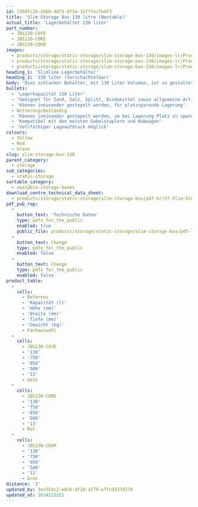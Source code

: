 ```yaml
---
id: 7399fc2b-2bb9-4d73-bf1e-15fffecfb4f3
title: 'Slim Storage Box 130 litre (Nestable)'
actual_title: 'Lagerbehälter 130 liter'
part_number:
  - JBS130-COYE
  - JBS130-CORE
  - JBS130-COGR
images:
  - products/storage/static-storage/slim-storage-box-130/images-lr/Product_Image_776x776_(518x518_focus_area)-JBS130-COGR_01.jpg
  - products/storage/static-storage/slim-storage-box-130/images-lr/Product_Image_776x776_(518x518_focus_area)-JBS130-COYE_01.jpg
  - products/storage/static-storage/slim-storage-box-130/images-lr/Product_Image_776x776_(518x518_focus_area)-JBS130-COYE_02.jpg
heading_1: 'Slimline Lagerbehälter'
heading_2: '130 liter (Verschachtelbar)'
body: 'Dies schlanker Behälter, mit 130 Liter Volumen, ist so gestaltet, um direkt gegen eine Wand zu sitzen.'
bullets:
  - 'Lagerkapazität 130 Liter'
  - 'Geeignet für Sand, Salz, Splitt, Bindemittel sowie allgemeine Artikeln'
  - 'Können ineinander gestapelt werden, für platzsparende Lagerung'
  - Witterungsbeständig
  - 'Können ineinander gestapelt werden, um bei Lagerung Platz zu sparen'
  - 'Kompatibel mit den meisten Gabelstaplern und Hubwägen'
  - 'Vollfarbiger Logoaufdruck möglich'
colours:
  - Yellow
  - Red
  - Green
slug: slim-storage-box-130
parent_category:
  - storage
sub_categories:
  - static-storage
sortable_category:
  - nestable-storage-boxes
download_centre_technical_data_sheet:
  - products/storage/static-storage/slim-storage-box/pdf-hr/ST-Slim-Storage-Box-(130L)-TD_EN.pdf
pdf_pub_rep:
  -
    button_text: 'Technische Daten'
    type: pdfs_for_the_public
    enabled: true
    public_file: products/storage/static-storage/slim-storage-box/pdf-lr/ST-Slim-Storage-Box-(130L)-TD_DE.pdf
  -
    button_text: Change
    type: pdfs_for_the_public
    enabled: false
  -
    button_text: Change
    type: pdfs_for_the_public
    enabled: false
product_table:
  -
    cells:
      - Referenz
      - 'Kapazität (l)'
      - 'Höhe (mm)'
      - 'Breite (mm)'
      - 'Tiefe (mm)'
      - 'Gewicht (kg)'
      - Farbauswahl
  -
    cells:
      - JBS130-COYE
      - '130'
      - '750'
      - '850'
      - '500'
      - '13'
      - Gelb
  -
    cells:
      - JBS130-CORE
      - '130'
      - '750'
      - '850'
      - '500'
      - '13'
      - Rot
  -
    cells:
      - JBS130-COGR
      - '130'
      - '750'
      - '850'
      - '500'
      - '13'
      - Grün
distance: '3'
updated_by: 3ec554c2-e8cb-4f28-af79-effcd537d274
updated_at: 1634123321
---
```

